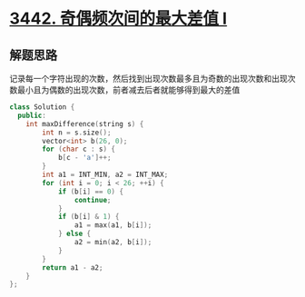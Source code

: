# [3442. 奇偶频次间的最大差值 I](https://leetcode.cn/problems/maximum-difference-between-even-and-odd-frequency-i/)

## 解题思路

记录每一个字符出现的次数，然后找到出现次数最多且为奇数的出现次数和出现次数最小且为偶数的出现次数，前者减去后者就能够得到最大的差值

```cpp
class Solution {
  public:
    int maxDifference(string s) {
        int n = s.size();
        vector<int> b(26, 0);
        for (char c : s) {
            b[c - 'a']++;
        }
        int a1 = INT_MIN, a2 = INT_MAX;
        for (int i = 0; i < 26; ++i) {
            if (b[i] == 0) {
                continue;
            }
            if (b[i] & 1) {
                a1 = max(a1, b[i]);
            } else {
                a2 = min(a2, b[i]);
            }
        }
        return a1 - a2;
    }
};

```